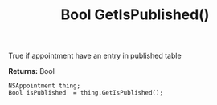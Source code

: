 ﻿---
uid: crmscript_ref_NSAppointment_GetIsPublished
title: Bool GetIsPublished()
intellisense: NSAppointment.GetIsPublished
keywords: NSAppointment, GetIsPublished
so.topic: reference
---

True if appointment have an entry in published table

**Returns:** Bool


```crmscript
NSAppointment thing;
Bool isPublished  = thing.GetIsPublished();
```


